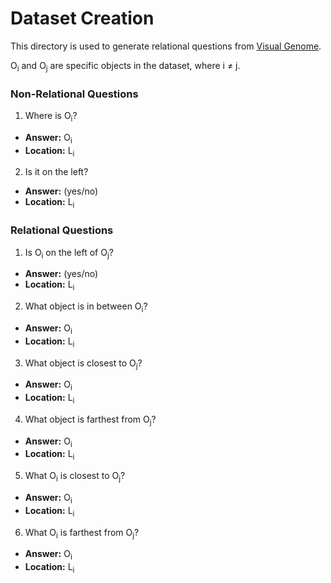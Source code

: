 # Dataset Creation

This directory is used to generate relational questions from [Visual Genome](http://visualgenome.org/).

O<sub>i</sub> and O<sub>j</sub> are specific objects in the dataset, where i ≠ j.
### Non-Relational Questions
1. Where is O<sub>i</sub>?
  * **Answer:** O<sub>i</sub>
  * **Location:** L<sub>i</sub>
2. Is it on the left?
  * **Answer:** (yes/no)
  * **Location:** L<sub>i</sub>

### Relational Questions

1. Is  O<sub>i</sub> on the left of O<sub>j</sub>?
  * **Answer:** (yes/no)
  * **Location:** L<sub>i</sub>
2. What object is in between O<sub>i</sub>?
  * **Answer:** O<sub>i</sub>
  * **Location:** L<sub>i</sub>
3. What object is closest to O<sub>j</sub>?
  * **Answer:** O<sub>i</sub>
  * **Location:** L<sub>i</sub>
4. What object is farthest from O<sub>j</sub>?
  * **Answer:** O<sub>i</sub>
  * **Location:** L<sub>i</sub>
5. What O<sub>i</sub> is closest to O<sub>j</sub>?
  * **Answer:** O<sub>i</sub>
  * **Location:** L<sub>i</sub>
6. What O<sub>i</sub> is farthest from O<sub>j</sub>?
  * **Answer:** O<sub>i</sub>
  * **Location:** L<sub>i</sub>
